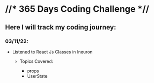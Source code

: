 #  //*  365 Days Coding Challenge *//

## Here I will track my coding journey:

### 03/11/22:

- Listened to React Js Classes in Ineuron 

    - Topics Covered:
    
        - props
        - UserState
